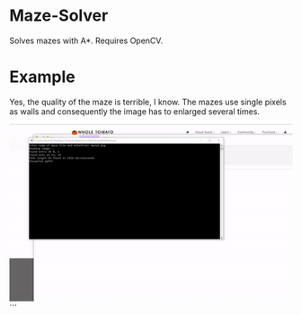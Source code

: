 # Maze-Solver
Solves mazes with A*. Requires OpenCV.

# Example
Yes, the quality of the maze is terrible, I know. The mazes use single pixels as walls and consequently the image has to enlarged several times.

![](https://raw.githubusercontent.com/18/Maze-Solver/master/Example/example.gif)```
